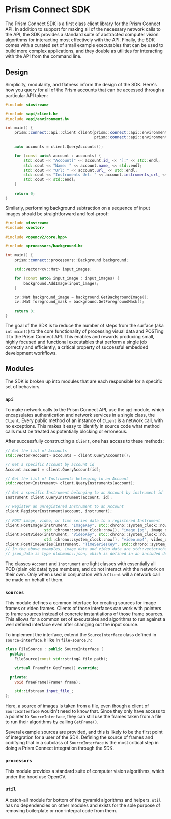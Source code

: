 # Prism Connect SDK

The Prism Connect SDK is a first class client library for the Prism Connect API. In addition to support for making all of the necessary network calls to the API, the SDK provides a standard suite of abstracted computer vision algorithms for interacting most effectively with the API. Finally, the SDK comes with a curated set of small example executables that can be used to build more complex applications, and they double as utilities for interacting with the API from the command line.

## Design

Simplicity, modularity, and flatness inform the design of the SDK. Here's how you query for all of the Prism accounts that can be accessed through a particular API token:

```c++
#include <iostream>

#include <api/client.h>
#include <api/environment.h>

int main() {
    prism::connect::api::Client client{prism::connect::api::environment::ApiRoot(),
                                       prism::connect::api::environment::ApiToken()};

    auto accounts = client.QueryAccounts();

    for (const auto& account : accounts) {
        std::cout << "Account[" << account.id_ << "]:" << std::endl;
        std::cout << "Name: " << account.name_ << std::endl;
        std::cout << "Url: " << account.url_ << std::endl;
        std::cout << "Instruments Url: " << account.instruments_url_ << std::endl;
        std::cout << std::endl;
    }

    return 0;
}
```

Similarly, performing background subtraction on a sequence of input images should be straightforward and fool-proof:

```c++
#include <iostream>
#include <vector>

#include <opencv2/core.hpp>

#include <processors/background.h>

int main() {
    prism::connect::processors::Background background;

    std::vector<cv::Mat> input_images;

    for (const auto& input_image : input_images) {
        background.AddImage(input_image);
    }

    cv::Mat background_image = background.GetBackgroundImage();
    cv::Mat foreground_mask = background.GetForegroundMask();

    return 0;
}
```

The goal of the SDK is to reduce the number of steps from the surface (aka `int main()`) to the core functionality of processing visual data and POSTing it to the Prism Connect API. This enables and rewards producing small, highly focused and functional executables that perform a single job correctly and efficiently, a critical property of successful embedded development workflows.

## Modules

The SDK is broken up into modules that are each responsible for a specific set of behaviors.

### `api`

To make network calls to the Prism Connect API, use the `api` module, which encapsulates authentication and network services in a single class, the `Client`. Every public method of an instance of `Client` is a network call, with no exceptions. This makes it easy to identify in source code what method calls must be treated as potentially blocking or erroneous.

After successfully constructing a `Client`, one has access to these methods:

```c++
// Get the list of Accounts
std::vector<Account> accounts = client.QueryAccounts();

// Get a specific Account by account id
Account account = client.QueryAccount(id);

// Get the list of Instruments belonging to an Account
std::vector<Instrument> client.QueryInstruments(account);

// Get a specific Instrument belonging to an Account by instrument id
Instrument client.QueryInstrument(account, id);

// Register an unregistered Instrument to an Account
client.RegisterInstrument(account, instrument);

// POST image, video, or time series data to a registered Instrument
client.PostImage(instrument, "ImageKey", std::chrono::system_clock::now(),
                 std::chrono::system_clock::now(), "image.jpg", image_data);
client.PostVideo(instrument, "VideoKey", std::chrono::system_clock::now(),
                 std::chrono::system_clock::now(), "video.mp4", video_data);
client.PostTimeSeries(instrument, "TimeSeriesKey", std::chrono::system_clock::now(), json_data);
// In the above examples, image_data and video_data are std::vector<char>, aka, binary data, and
// json_data is type nlohmann::json, which is defined in an included dependency
```

The classes `Account` and `Instrument` are light classes with essentially all POD (plain old data) type members, and do not interact with the network on their own. Only when used in conjunction with a `Client` will a network call be made on behalf of them.

### `sources`

This module defines a common interface for creating sources for image frames or video frames. Clients of those interfaces can work with pointers to frame sources instead of concrete instantiations of those frame sources. This allows for a common set of executables and algorithms to run against a well defined interface even after changing out the input source.

To implement the interface, extend the `SourceInterface` class defined in `source-interface.h` like in `file-source.h`:

```c++
class FileSource : public SourceInterface {
  public:
    FileSource(const std::string& file_path);

    virtual FramePtr GetFrame() override;

  private:
    void freeFrame(Frame* frame);

    std::ifstream input_file_;
};
```

Here, a source of images is taken from a file, even though a client of `SourceInterface` wouldn't need to know that. Since they only have access to a pointer to `SourceInterface`, they can still use the frames taken from a file to run their algorithms by calling `GetFrame()`.

Several example sources are provided, and this is likely to be the first point of integration for a user of the SDK. Defining the source of frames and codifying that in a subclass of `SourceInterface` is the most critical step in doing a Prism Connect integration through the SDK.

### `processors`

This module provides a standard suite of computer vision algorithms, which under the hood use OpenCV.

### `util`

A catch-all module for bottom of the pyramid algorithms and helpers. `util` has no dependencies on other modules and exists for the sole purpose of removing boilerplate or non-integral code from them.
